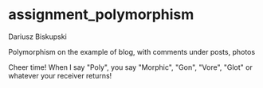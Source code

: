assignment_polymorphism
=======================
Dariusz Biskupski


Polymorphism on the example of blog, with comments under posts, photos




Cheer time! When I say "Poly", you say "Morphic", "Gon", "Vore", "Glot" or whatever your receiver returns!
